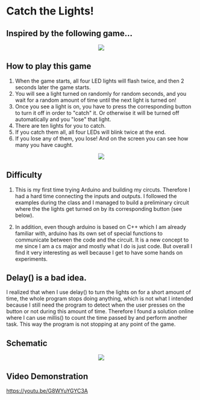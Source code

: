 # Catch the Lights! 
## Inspired by the following game...

<p align="center">
  <img src="https://github.com/fyk211/Intro-to-IM/blob/main/March23/3013.jpeg?raw=true">
</p>



## How to play this game

1. When the game starts, all four LED lights will flash twice, and then 2 seconds later the game starts. 
2. You will see a light turned on randomly for random seconds, and you wait for a random amount of time until the next light is turned on! 
3. Once you see a light is on, you have to press the corresponding button to turn it off in order to "catch" it. Or otherwise it will be turned off automatically 
and you "lose" that light. 
4. There are ten lights for you to catch. 
5. If you catch them all, all four LEDs will blink twice at the end. 
6. If you lose any of them, you lose! And on the screen you can see how many you have caught. 

<p align="center">
  <img src="https://github.com/fyk211/Intro-to-IM/blob/main/March23/IMG_4310.jpg?raw=true">
</p>

## Difficulty 
1. This is my first time trying Arduino and building my circuts. Therefore I had a hard time connecting the inputs and outputs. I followed the examples during the class and I managed to build a preliminary 
circuit where the the lights get turned on by its corresponding button (see below). 

2. In addition, even though arduino is based on C++ which I am already familiar with, arduino has its own set of special functions to communicate between the code and the circuit. It is a new concept to me since I am a cs major and mostly what I do is just code. But overall I find it very interesting as well because I get to have some hands on experiments. 

## Delay() is a bad idea. 
I realized that when I use delay() to turn the lights on for a short amount of time, the whole program stops doing anything, which is not what I intended because I still need the program to detect when the user presses on the button or not during this amount of time. Therefore I found a solution online where I can use millis() to count the time passed by and perform another task. This way the program is not stopping at any point of the game. 

## Schematic 

<p align="center">
  <img src="https://github.com/fyk211/Intro-to-IM/blob/main/March23/IMG_4311.jpg?raw=true">
</p>

## Video Demonstration 

https://youtu.be/G8WYuYGYC3A
